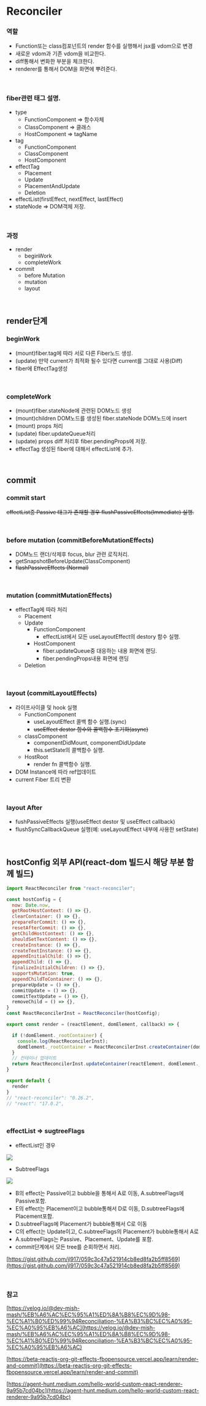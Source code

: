# Reconciler

### 역할
- Function또는 class컴포넌트의 render 함수를 실행해서 jsx를 vdom으로 변경
- 새로운 vdom과 기존 vdom을 비교한다.
- diff통해서 변화한 부분을 체크한다.
- renderer를 통해서 DOM을 화면에 뿌려준다.

<br />

### fiber관련 태그 설명.

- type
    - FunctionComponent ⇒ 함수자체
    - ClassComponent ⇒ 클래스
    - HostComponent ⇒ tagName
- tag
    - FunctionComponent
    - ClassComponent
    - HostComponent
- effectTag
    - Placement
    - Update
    - PlacementAndUpdate
    - Deletion
- effectList(firstEffect, nextEffect, lastEffect)
- stateNode => DOM객체 저장.

<br />

### 과정

- render
    - beginWork
    - completeWork
- commit
    - before Mutation
    - mutation
    - layout

<br />

## render단계

### beginWork

- (mount)fiber.tag에 따라 서로 다른 Fiber노드 생성.
- (update) 만약 current가 최적화 될수 있다면 current를 그대로 사용(Diff)
- fiber에 EffectTag생성

<br />

### completeWork

- (mount)fiber.stateNode에 관련된 DOM노드 생성
- (mount)children DOM노드를 생성된 fiber.stateNode DOM노드에 insert
- (mount) props 처리
- (update) fiber.updateQueue처리
- (update) props diff 처리후 fiber.pendingProps에 저장.
- effectTag 생성된 fiber에 대해서 effectList에 추가.

<br />

## commit

### commit start

~~effectList중 Passive 태그가 존재할 경우 flushPassiveEffects(Immediate) 실행.~~

<br />

### before mutation (commitBeforeMutationEffects)

- DOM노드 랜더/삭제후 focus, blur 관련 로직처리.
- getSnapshotBeforeUpdate(ClassComponent)
- ~~flashPassiveEffects (Normal)~~

<br />

### mutation (commitMutationEffects)

- effectTag에 따라 처리
    - Placement
    - Update
        - FunctionComponent
            - effectList에서 모든 useLayoutEffect의 destory 함수 실행.
        - HostComponent
            - fiber.updateQueue중 대응하는 내용 화면에 랜딩.
            - fiber.pendingProps내용 화면에 랜딩
    - Deletion

<br />

### layout (commitLayoutEffects)

- 라이프사이클 및 hook 실행
    - FunctionComponent
        - useLayoutEffect 콜백 함수 실행.(sync)
        - ~~useEffect destor 함수와 콜백함수 초기화(async)~~
    - classComponent
        - componentDidMount, componentDidUpdate
        - this.setState의 콜백함수 실행.
    - HostRoot
        - render fn 콜백함수 실행.
- DOM Instance에 따라 ref업데이트
- current Fiber 트리 변환

<br />

### layout After

- fushPassiveEffects 실행(useEffect destor 및 useEffect callback)
- flushSyncCallbackQueue 실행(예: useLayoutEffect 내부에 사용한 setState)

<br />

## hostConfig 외부 API(react-dom 빌드시 해당 부분 함께 빌드)

```js
import ReactReconciler from "react-reconciler";

const hostConfig = {
  now: Date.now,
  getRootHostContext: () => {},
  clearContainer: () => {},
  prepareForCommit: () => {},
  resetAfterCommit: () => {},
  getChildHostContext: () => {},
  shouldSetTextContent: () => {},
  createInstance: () => {},
  createTextInstance: () => {},
  appendInitialChild: () => {},
  appendChild: () => {},
  finalizeInitialChildren: () => {},
  supportsMutation: true,
  appendChildToContainer: () => {},
  prepareUpdate = () => {},
  commitUpdate = () => {},
  commitTextUpdate = () => {},
  removeChild = () => {},
}
const ReactReconcilerInst = ReactReconciler(hostConfig);

export const render = (reactElement, domElement, callback) => {

  if (!domElement._rootContainer) {
    console.log(ReactReconcilerInst);
    domElement._rootContainer = ReactReconcilerInst.createContainer(domElement);
  }
  // 컨테이너 업데이트
  return ReactReconcilerInst.updateContainer(reactElement, domElement._rootContainer, null, callback);
}

export default {
  render
}
// "react-reconciler": "0.26.2",
// "react": "17.0.2",
```

<br />

### effectList => sugtreeFlags

- effectList인 경우

![](https://raw.githubusercontent.com/jl917/jl917.github.io/master/img/2022/08/03/20220803212122.png)

- SubtreeFlags

![](https://raw.githubusercontent.com/jl917/jl917.github.io/master/img/2022/08/03/20220803212256.png)

- B의 effect는 Passive이고 bubble을 통해서 A로 이동, A.subtreeFlags에 Passive포함. 
- E의 effect는 Placement이고 bubble통해서 D로 이동, D.subtreeFlags에 Placement포함.
- D.subtreeFlags에 Placement가 bubble통해서 C로 이동
- C의 effect는 Update이고, C.subtreeFlags의 Placement가 bubble통해서 A로
- A.subtreeFlags는 Passive、Placement、Update를 포함.
- commit단계에서 모든 tree를 순회하면서 처리. 

[https://gist.github.com/jl917/059c3c47a521914cb8ed8fa2b5ff8569](https://gist.github.com/jl917/059c3c47a521914cb8ed8fa2b5ff8569)

<br />


### 참고

[https://velog.io/@dev-mish-mash/%EB%A6%AC%EC%95%A1%ED%8A%B8%EC%9D%98-%EC%A1%B0%ED%99%94Reconciliation-%EA%B3%BC%EC%A0%95-%EC%A0%95%EB%A6%AC](https://velog.io/@dev-mish-mash/%EB%A6%AC%EC%95%A1%ED%8A%B8%EC%9D%98-%EC%A1%B0%ED%99%94Reconciliation-%EA%B3%BC%EC%A0%95-%EC%A0%95%EB%A6%AC)

[https://beta-reactjs-org-git-effects-fbopensource.vercel.app/learn/render-and-commit](https://beta-reactjs-org-git-effects-fbopensource.vercel.app/learn/render-and-commit)

[https://agent-hunt.medium.com/hello-world-custom-react-renderer-9a95b7cd04bc](https://agent-hunt.medium.com/hello-world-custom-react-renderer-9a95b7cd04bc)

